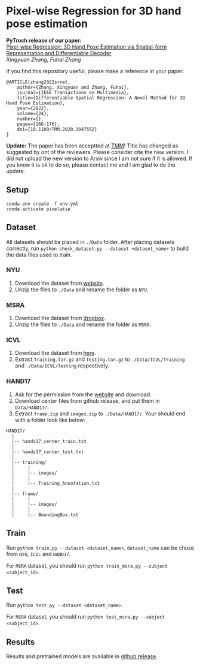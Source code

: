 # Pixel-wise Regression for 3D hand pose estimation 
**PyTroch release of our paper:**   
[Pixel-wise Regression: 3D Hand Pose Estimation via Spatial-form Representation and Differentiable Decoder](https://arxiv.org/abs/1905.02085)  
*Xingyuan Zhang, Fuhai Zhang*

If you find this repository useful, please make a reference in your paper:
```
@ARTICLE{zhang2022srnet,  
    author={Zhang, Xingyuan and Zhang, Fuhai},  
    journal={IEEE Transactions on Multimedia},   
    title={Differentiable Spatial Regression: A Novel Method for 3D Hand Pose Estimation},   
    year={2022},  
    volume={24},  
    number={},  
    pages={166-176},  
    doi={10.1109/TMM.2020.3047552}
}
```
**Update:** The paper has been acceptted at [TMM](https://ieeexplore.ieee.org/document/9309323)! Title has changed as suggested by ont of the reviewers. Please consider cite the new version. I did not upload the new version to Arxiv since I am not sure if it is allowed. If you know it is ok to do so, please contact me and I am glad to do the update.

## Setup
```
conda env create -f env.yml
conda activate pixelwise
```

## Dataset  
All datasets should be placed in `./Data` folder. After placing datasets correctly, run `python check_dataset.py --dataset <dataset_name>` to build the data files used to train.

### NYU  
1. Download the dataset from [website](https://jonathantompson.github.io/NYU_Hand_Pose_Dataset.htm#download).
2. Unzip the files to `./Data` and rename the folder as `NYU`.

### MSRA  
1. Download the dataset from [dropbox](https://www.dropbox.com/s/bmx2w0zbnyghtp7/cvpr15_MSRAHandGestureDB.zip?dl=0).
2. Unzip the files to `./Data` and rename the folder as `MSRA`.

### ICVL  
1. Download the dataset from [here](https://labicvl.github.io/hand.html).  
2. Extract `Training.tar.gz` and `Testing.tar.gz` to `./Data/ICVL/Training` and `./Data/ICVL/Testing` respectively.

### HAND17  
1. Ask for the permission from the [website](http://icvl.ee.ic.ac.uk/hands17/challenge/) and download.  
2. Download center files from github release, and put them in `Data/HAND17/`.
3. Extract `frame.zip` and `images.zip` to `./Data/HAND17/`. Your should end with a folder look like below:
```
HAND17/
  |
  |-- hands17_center_train.txt
  |
  |-- hands17_center_test.txt
  |
  |-- training/
  |     |
  |     |-- images/
  |     |
  |     |-- Training_Annotation.txt
  |
  |-- frame/
  |     |
  |     |-- images/
  |     |
  |     |-- BoundingBox.txt
```

## Train  
Run `python train.py --dataset <dataset_name>`, `dataset_name` can be chose from `NYU`, `ICVL` and `HAND17`.  

For `MSRA` dataset, you should run `python train_msra.py --subject <subject_id>`.

## Test  
Run `python test.py --dataset <dataset_name>`.

For `MSRA` dataset, you should run `python test_msra.py --subject <subject_id>`.

## Results  
Results and pretrained models are available in [github release](https://github.com/IcarusWizard/PixelwiseRegression/releases/tag/v1.0).

